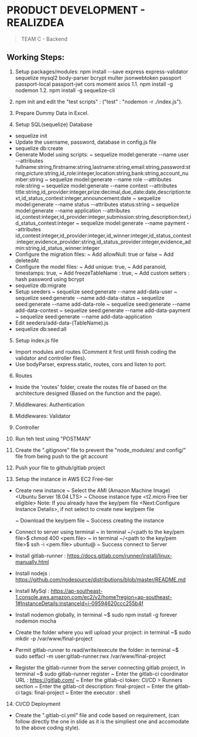 # PRODUCT DEVELOPMENT - REALIZDEA
> TEAM C - Backend

## Working Steps:
1. Setup packages/modules: npm install --save express express-validator sequelize mysql2 body-parser bcrypt multer jsonwebtoken passport passport-local passport-jwt cors moment axios
1.1. npm install -g nodemon
1.2. npm install -g sequelize-cli

2. npm init and edit the "test scripts" : ("test" : "nodemon -r ./index.js").

3. Prepare Dummy Data in Excel.

4. Setup SQL(sequelize) Database
  - sequelize init
  - Update the username, password, database in config.js file
  - sequelize db:create
  - Generate Model using scripts:
    ~ sequelize model:generate --name user --attributes fullname:string,firstname:string,lastname:string,email:string,password:string,picture:string,id_role:integer,location:string,bank:string,account_number:string
    ~ sequelize model:generate --name role --attributes role:string
    ~ sequelize model:generate --name contest --attributes title:string,id_provider:integer,prize:decimal,due_date:date,description:text,id_status_contest:integer,announcement:date
    ~ sequelize model:generate --name status --attributes status:string
    ~ sequelize model:generate --name application --attributes id_contest:integer,id_provider:integer,submission:string,description:text,id_status_contest:integer
    ~ sequelize model:generate --name payment --attributes id_contest:integer,id_provider:integer,id_winner:integer,id_status_contest:integer,evidence_provider:string,id_status_provider:integer,evidence_admin:string,id_status_winner:integer
  - Configure the migration files:
    ~ Add allowNull: true or false
    ~ Add deletedAt
  - Configure the model files:
    ~ Add unique: true,
    ~ Add paranoid, timestamps: true,
    ~ Add freezeTableName : true,
    ~ Add custom setters : hash password using bcrypt
  - sequelize db:migrate
  - Setup seeders
    ~ sequelize seed:generate --name add-data-user
    ~ sequelize seed:generate --name add-data-status
    ~ sequelize seed:generate --name add-data-role
    ~ sequelize seed:generate --name add-data-contest
    ~ sequelize seed:generate --name add-data-payment
    ~ sequelize seed:generate --name add-data-application
  - Edit seeders/add-data-(TableName).js
  - sequelize db:seed:all

5. Setup index.js file
  - Import modules and routes (Comment it first until finish coding the validator and controller files).
  - Use bodyParser, express.static, routes, cors and listen to port.

6. Routes
  - Inside the 'routes' folder, create the routes file of based on the architecture designed (Based on the function and the page).

7. Middlewares: Authentication

8. Middlewares: Validator

9. Controller

10. Run teh test using "POSTMAN"

11. Create the ".gitignore" file to prevent the "node_modules/ and config/" file from being push to the git account

12. Push your file to github/gitlab project

13. Setup the instance in AWS EC2 Free-tier
- Create new instance <Launch instaces>
  ~ Select the AMI (Amazon Machine Image) <Ubuntu Server 18.04 LTS>
  ~ Choose instance type <t2.micro Free tier eligible>
  Note: If you already have the key/pem file <Next:Configure Instance Details>, if not select <Review and Launch> to create new key/pem file

  ~ Download the key/pem file
  ~ Success creating the instance

- Connect to server using terminal
  ~ in terminal ~/<path to the key/pem file>$ chmod 400 <pem.file>
  ~ in terminal ~/<path to the key/pem file>$ ssh -i <pem.file> ubuntu@<Public IPv4 address or DNS>
  ~ Success connect to Server

- Install gitlab-runner : https://docs.gitlab.com/runner/install/linux-manually.html

- Install nodejs : https://github.com/nodesource/distributions/blob/master/README.md

- Install MySql : https://ap-southeast-1.console.aws.amazon.com/ec2/v2/home?region=ap-southeast-1#InstanceDetails:instanceId=i-09594620ccc255b4f

- Install nodemon globally, in terminal ~$ sudo npm install -g forever nodemon mocha

- Create the folder where you will upload your project: in terminal ~$ sudo mkdir -p /var/www/final-project

- Permit gitlab-runner to read/write/execute the folder:
in terminal ~$ sudo setfacl -m user:gitlab-runner:rwx /var/www/final-project

- Register the gitlab-runner from the server connecting gitlab project, in terminal ~$ sudo gitlab-runner register
  ~ Enter the gitlab-ci coordinator URL : https://gitlab.com/
  ~ Enter the gitlab-ci token: <in your gitlab project Settings > CI/CD > Runners section
  ~ Enter the gitlab-cit description: final-project
  ~ Enter the gitlab-ci tags: final-project
  ~ Enter the executor : shell

14. CI/CD Deployment
- Create the ".gitlab-ci.yml" file and code based on requirement, (can follow directly the one in slide as it is the simpliest one and accomodate to the above coding style).


